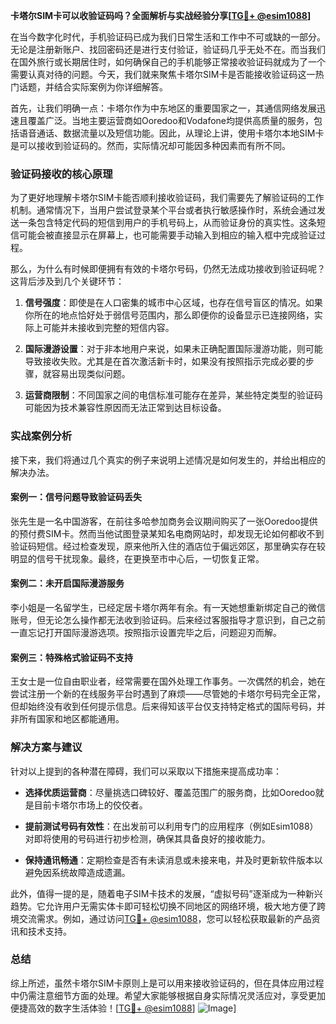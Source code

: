 **卡塔尔SIM卡可以收验证码吗？全面解析与实战经验分享[[TG💪+ @esim1088](https://t.me/s/esim1088)]**

在当今数字化时代，手机验证码已成为我们日常生活和工作中不可或缺的一部分。无论是注册新账户、找回密码还是进行支付验证，验证码几乎无处不在。而当我们在国外旅行或长期居住时，如何确保自己的手机能够正常接收验证码就成为了一个需要认真对待的问题。今天，我们就来聚焦卡塔尔SIM卡是否能接收验证码这一热门话题，并结合实际案例为你详细解答。

首先，让我们明确一点：卡塔尔作为中东地区的重要国家之一，其通信网络发展迅速且覆盖广泛。当地主要运营商如Ooredoo和Vodafone均提供高质量的服务，包括语音通话、数据流量以及短信功能。因此，从理论上讲，使用卡塔尔本地SIM卡是可以接收到验证码的。然而，实际情况却可能因多种因素而有所不同。

### 验证码接收的核心原理

为了更好地理解卡塔尔SIM卡能否顺利接收验证码，我们需要先了解验证码的工作机制。通常情况下，当用户尝试登录某个平台或者执行敏感操作时，系统会通过发送一条包含特定代码的短信到用户的手机号码上，从而验证身份的真实性。这条短信可能会被直接显示在屏幕上，也可能需要手动输入到相应的输入框中完成验证过程。

那么，为什么有时候即便拥有有效的卡塔尔号码，仍然无法成功接收到验证码呢？这背后涉及到几个关键环节：

1. **信号强度**：即使是在人口密集的城市中心区域，也存在信号盲区的情况。如果你所在的地点恰好处于弱信号范围内，那么即便你的设备显示已连接网络，实际上可能并未接收到完整的短信内容。
   
2. **国际漫游设置**：对于非本地用户来说，如果未正确配置国际漫游功能，则可能导致接收失败。尤其是在首次激活新卡时，如果没有按照指示完成必要的步骤，就容易出现类似问题。
   
3. **运营商限制**：不同国家之间的电信标准可能存在差异，某些特定类型的验证码可能因为技术兼容性原因而无法正常到达目标设备。

### 实战案例分析

接下来，我们将通过几个真实的例子来说明上述情况是如何发生的，并给出相应的解决办法。

#### 案例一：信号问题导致验证码丢失

张先生是一名中国游客，在前往多哈参加商务会议期间购买了一张Ooredoo提供的预付费SIM卡。然而当他试图登录某知名电商网站时，却发现无论如何都收不到验证码短信。经过检查发现，原来他所入住的酒店位于偏远郊区，那里确实存在较明显的信号干扰现象。最终，在更换至市中心后，一切恢复正常。

#### 案例二：未开启国际漫游服务

李小姐是一名留学生，已经定居卡塔尔两年有余。有一天她想重新绑定自己的微信账号，但无论怎么操作都无法收到验证码。后来经过客服指导才意识到，自己之前一直忘记打开国际漫游选项。按照指示设置完毕之后，问题迎刃而解。

#### 案例三：特殊格式验证码不支持

王女士是一位自由职业者，经常需要在国外处理工作事务。一次偶然的机会，她在尝试注册一个新的在线服务平台时遇到了麻烦——尽管她的卡塔尔号码完全正常，但却始终没有收到任何提示信息。后来得知该平台仅支持特定格式的国际号码，并非所有国家和地区都能通用。

### 解决方案与建议

针对以上提到的各种潜在障碍，我们可以采取以下措施来提高成功率：

- **选择优质运营商**：尽量挑选口碑较好、覆盖范围广的服务商，比如Ooredoo就是目前卡塔尔市场上的佼佼者。
  
- **提前测试号码有效性**：在出发前可以利用专门的应用程序（例如Esim1088）对即将使用的号码进行初步检测，确保其具备良好的接收能力。
  
- **保持通讯畅通**：定期检查是否有未读消息或未接来电，并及时更新软件版本以避免因系统故障造成遗漏。

此外，值得一提的是，随着电子SIM卡技术的发展，“虚拟号码”逐渐成为一种新兴趋势。它允许用户无需实体卡即可轻松切换不同地区的网络环境，极大地方便了跨境交流需求。例如，通过访问[TG💪+ @esim1088](https://t.me/s/esim1088)，您可以轻松获取最新的产品资讯和技术支持。

### 总结

综上所述，虽然卡塔尔SIM卡原则上是可以用来接收验证码的，但在具体应用过程中仍需注意细节方面的处理。希望大家能够根据自身实际情况灵活应对，享受更加便捷高效的数字生活体验！[[TG💪+ @esim1088](https://t.me/s/esim1088)] ![Image](https://i.postimg.cc/4NQfJmqS/Snipaste-2025-05-13-00-14-12.png)]